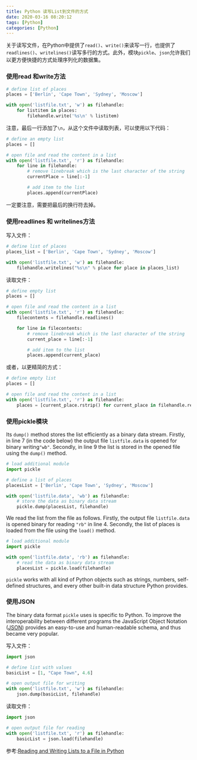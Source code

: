```yaml
---
title: Python 读写List到文件的方式
date: 2020-03-16 08:20:12
tags: [Python]
categories: [Python]
---
```


关于读写文件，在Python中提供了`read()`、`write()`来读写一行，也提供了`readlines()`、`writelines()`读写多行的方式。此外，模块`pickle`、`json`允许我们以更方便快捷的方式处理序列化的数据集。

### 使用read 和write方法

```python
# define list of places
places = ['Berlin', 'Cape Town', 'Sydney', 'Moscow']

with open('listfile.txt', 'w') as filehandle:
    for listitem in places:
        filehandle.write('%s\n' % listitem)
```

注意，最后一行添加了`\n`，从这个文件中读取列表，可以使用以下代码：

```python
# define an empty list
places = []

# open file and read the content in a list
with open('listfile.txt', 'r') as filehandle:
    for line in filehandle:
        # remove linebreak which is the last character of the string
        currentPlace = line[:-1]

        # add item to the list
        places.append(currentPlace)
```

一定要注意，需要把最后的换行符去掉。



### 使用readlines 和 writelines方法

写入文件：

```python
# define list of places
places_list = ['Berlin', 'Cape Town', 'Sydney', 'Moscow']

with open('listfile.txt', 'w') as filehandle:
    filehandle.writelines("%s\n" % place for place in places_list)
```



读取文件：

```python
# define empty list
places = []

# open file and read the content in a list
with open('listfile.txt', 'r') as filehandle:
    filecontents = filehandle.readlines()

    for line in filecontents:
        # remove linebreak which is the last character of the string
        current_place = line[:-1]

        # add item to the list
        places.append(current_place)
```

或者，以更精简的方式：

```python
# define empty list
places = []

# open file and read the content in a list
with open('listfile.txt', 'r') as filehandle:
    places = [current_place.rstrip() for current_place in filehandle.readlines()]
```





### 使用pickle模块

Its `dump()` method stores the list efficiently as a binary data stream. Firstly, in line 7 (in the code below) the output file `listfile.data` is opened for binary writing`"wb"`. Secondly, in line 9
the list is stored in the opened file using the `dump()` method.

```python
# load additional module
import pickle

# define a list of places
placesList = ['Berlin', 'Cape Town', 'Sydney', 'Moscow']

with open('listfile.data', 'wb') as filehandle:
    # store the data as binary data stream
    pickle.dump(placesList, filehandle)
```



We read the list from the file as follows. Firstly, the output file `listfile.data` is opened binary for reading `"rb"` in line 4. Secondly, the list of places is loaded from the file using the `load()` method.

```python
# load additional module
import pickle

with open('listfile.data', 'rb') as filehandle:
    # read the data as binary data stream
    placesList = pickle.load(filehandle)
```

`pickle` works with all kind of Python objects such as strings, numbers, self-defined structures, and every other built-in data structure Python provides.



### 使用JSON

The binary data format `pickle` uses is specific to Python. To improve the interoperability between different programs the JavaScript Object Notation ([JSON](https://en.wikipedia.org/wiki/JSON)) provides an easy-to-use and human-readable schema, and thus became very popular.

写入文件：

```python
import json

# define list with values
basicList = [1, "Cape Town", 4.6]

# open output file for writing
with open('listfile.txt', 'w') as filehandle:
    json.dump(basicList, filehandle)
```



读取文件：

```python
import json

# open output file for reading
with open('listfile.txt', 'r') as filehandle:
    basicList = json.load(filehandle)
```



参考:[Reading and Writing Lists to a File in Python](https://stackabuse.com/reading-and-writing-lists-to-a-file-in-python/)



